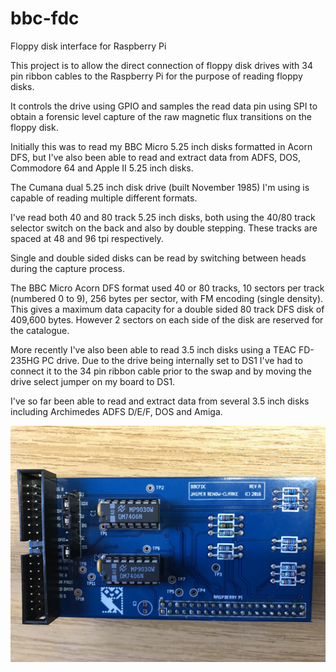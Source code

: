 # bbc-fdc
Floppy disk interface for Raspberry Pi

This project is to allow the direct connection of floppy disk drives with 34 pin ribbon cables to the Raspberry Pi for the purpose of reading floppy disks.

It controls the drive using GPIO and samples the read data pin using SPI to obtain a forensic level capture of the raw magnetic flux transitions on the floppy disk.

Initially this was to read my BBC Micro 5.25 inch disks formatted in Acorn DFS, but I've also been able to read and extract data from ADFS, DOS, Commodore 64 and Apple II 5.25 inch disks.

The Cumana dual 5.25 inch disk drive (built November 1985) I'm using is capable of reading multiple different formats.

I've read both 40 and 80 track 5.25 inch disks, both using the 40/80 track selector switch on the back and also by double stepping. These tracks are spaced at 48 and 96 tpi respectively.

Single and double sided disks can be read by switching between heads during the capture process.

The BBC Micro Acorn DFS format used 40 or 80 tracks, 10 sectors per track (numbered 0 to 9), 256 bytes per sector, with FM encoding (single density). This gives a maximum data capacity for a double sided 80 track DFS disk of 409,600 bytes. However 2 sectors on each side of the disk are reserved for the catalogue.

More recently I've also been able to read 3.5 inch disks using a TEAC FD-235HG PC drive. Due to the drive being internally set to DS1 I've had to connect it to the 34 pin ribbon cable prior to the swap and by moving the drive select jumper on my board to DS1.

I've so far been able to read and extract data from several 3.5 inch disks including Archimedes ADFS D/E/F, DOS and Amiga.

![Top of board](/circuit/top.jpg?raw=true "Top of board")
